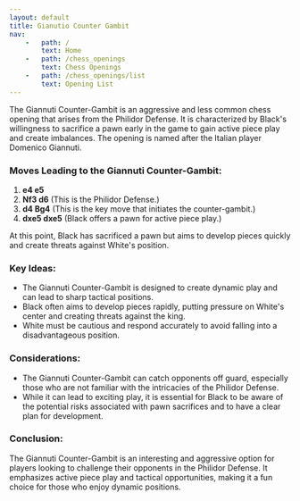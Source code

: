 ```yaml
---
layout: default
title: Gianutio Counter Gambit
nav:
    -   path: /
        text: Home
    -   path: /chess_openings
        text: Chess Openings
    -   path: /chess_openings/list
        text: Opening List
---
```


The Giannuti Counter-Gambit is an aggressive and less common chess opening that arises from the Philidor Defense. It is characterized by Black's willingness to sacrifice a pawn early in the game to gain active piece play and create imbalances. The opening is named after the Italian player Domenico Giannuti.

### Moves Leading to the Giannuti Counter-Gambit:

1. **e4 e5**
2. **Nf3 d6** (This is the Philidor Defense.)
3. **d4 Bg4** (This is the key move that initiates the counter-gambit.)
4. **dxe5 dxe5** (Black offers a pawn for active piece play.)

At this point, Black has sacrificed a pawn but aims to develop pieces quickly and create threats against White's position.

### Key Ideas:

- The Giannuti Counter-Gambit is designed to create dynamic play and can lead to sharp tactical positions.
- Black often aims to develop pieces rapidly, putting pressure on White's center and creating threats against the king.
- White must be cautious and respond accurately to avoid falling into a disadvantageous position.

### Considerations:

- The Giannuti Counter-Gambit can catch opponents off guard, especially those who are not familiar with the intricacies of the Philidor Defense.
- While it can lead to exciting play, it is essential for Black to be aware of the potential risks associated with pawn sacrifices and to have a clear plan for development.

### Conclusion:

The Giannuti Counter-Gambit is an interesting and aggressive option for players looking to challenge their opponents in the Philidor Defense. It emphasizes active piece play and tactical opportunities, making it a fun choice for those who enjoy dynamic positions.